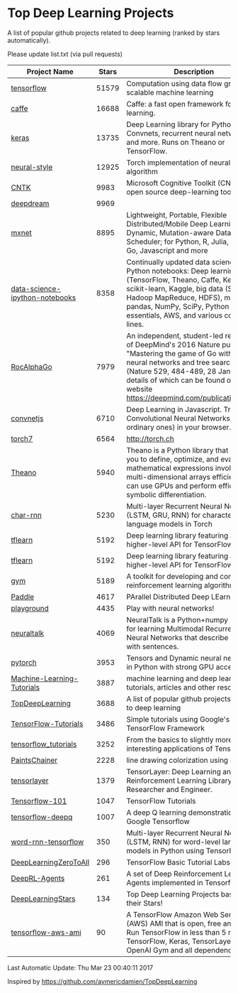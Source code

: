 # Top Deep Learning Projects
A list of popular github projects related to deep learning (ranked by stars automatically).

Please update list.txt (via pull requests)

| Project Name| Stars | Description 
| ------- | ------ | ------  
| [tensorflow](https://github.com/tensorflow/tensorflow) | 51579 | Computation using data flow graphs for scalable machine learning |  
| [caffe](https://github.com/BVLC/caffe) | 16688 | Caffe: a fast open framework for deep learning. |  
| [keras](https://github.com/fchollet/keras) | 13735 | Deep Learning library for Python. Convnets, recurrent neural networks, and more. Runs on Theano or TensorFlow. |  
| [neural-style](https://github.com/jcjohnson/neural-style) | 12925 | Torch implementation of neural style algorithm |  
| [CNTK](https://github.com/Microsoft/CNTK) | 9983 | Microsoft Cognitive Toolkit (CNTK), an open source deep-learning toolkit |  
| [deepdream](https://github.com/google/deepdream) | 9969 |  |  
| [mxnet](https://github.com/dmlc/mxnet) | 8895 | Lightweight, Portable, Flexible Distributed/Mobile Deep Learning with Dynamic, Mutation-aware Dataflow Dep Scheduler; for Python, R, Julia, Scala, Go, Javascript and more |  
| [data-science-ipython-notebooks](https://github.com/donnemartin/data-science-ipython-notebooks) | 8358 | Continually updated data science Python notebooks: Deep learning (TensorFlow, Theano, Caffe, Keras), scikit-learn, Kaggle, big data (Spark, Hadoop MapReduce, HDFS), matplotlib, pandas, NumPy, SciPy, Python essentials, AWS, and various command lines. |  
| [RocAlphaGo](https://github.com/Rochester-NRT/RocAlphaGo) | 7979 | An independent, student-led replication of DeepMind's 2016 Nature publication, "Mastering the game of Go with deep neural networks and tree search" (Nature 529, 484-489, 28 Jan 2016), details of which can be found on their website https://deepmind.com/publications.html. |  
| [convnetjs](https://github.com/karpathy/convnetjs) | 6710 | Deep Learning in Javascript. Train Convolutional Neural Networks (or ordinary ones) in your browser. |  
| [torch7](https://github.com/torch/torch7) | 6564 | http://torch.ch |  
| [Theano](https://github.com/Theano/Theano) | 5940 | Theano is a Python library that allows you to define, optimize, and evaluate mathematical expressions involving multi-dimensional arrays efficiently. It can use GPUs and perform efficient symbolic differentiation. |  
| [char-rnn](https://github.com/karpathy/char-rnn) | 5230 | Multi-layer Recurrent Neural Networks (LSTM, GRU, RNN) for character-level language models in Torch |  
| [tflearn](https://github.com/tflearn/tflearn) | 5192 | Deep learning library featuring a higher-level API for TensorFlow. |  
| [tflearn](https://github.com/tflearn/tflearn) | 5192 | Deep learning library featuring a higher-level API for TensorFlow. |  
| [gym](https://github.com/openai/gym) | 5189 | A toolkit for developing and comparing reinforcement learning algorithms. |  
| [Paddle](https://github.com/PaddlePaddle/Paddle) | 4617 | PArallel Distributed Deep LEarning |  
| [playground](https://github.com/tensorflow/playground) | 4435 | Play with neural networks! |  
| [neuraltalk](https://github.com/karpathy/neuraltalk) | 4069 | NeuralTalk is a Python+numpy project for learning Multimodal Recurrent Neural Networks that describe images with sentences. |  
| [pytorch](https://github.com/pytorch/pytorch) | 3953 | Tensors and Dynamic neural networks in Python  with strong GPU acceleration |  
| [Machine-Learning-Tutorials](https://github.com/ujjwalkarn/Machine-Learning-Tutorials) | 3887 | machine learning and deep learning tutorials, articles and other resources  |  
| [TopDeepLearning](https://github.com/aymericdamien/TopDeepLearning) | 3688 | A list of popular github projects related to deep learning |  
| [TensorFlow-Tutorials](https://github.com/nlintz/TensorFlow-Tutorials) | 3486 | Simple tutorials using Google's TensorFlow Framework |  
| [tensorflow_tutorials](https://github.com/pkmital/tensorflow_tutorials) | 3252 | From the basics to slightly more interesting applications of Tensorflow |  
| [PaintsChainer](https://github.com/pfnet/PaintsChainer) | 2228 | line drawing colorization using chainer |  
| [tensorlayer](https://github.com/zsdonghao/tensorlayer) | 1379 | TensorLayer: Deep Learning and Reinforcement Learning Library for Researcher and Engineer. |  
| [Tensorflow-101](https://github.com/sjchoi86/Tensorflow-101) | 1047 | TensorFlow Tutorials |  
| [tensorflow-deepq](https://github.com/nivwusquorum/tensorflow-deepq) | 1007 | A deep Q learning demonstration using Google Tensorflow |  
| [word-rnn-tensorflow](https://github.com/hunkim/word-rnn-tensorflow) | 350 | Multi-layer Recurrent Neural Networks (LSTM, RNN) for word-level language models in Python using TensorFlow. |  
| [DeepLearningZeroToAll](https://github.com/hunkim/DeepLearningZeroToAll) | 296 | TensorFlow Basic Tutorial Labs |  
| [DeepRL-Agents](https://github.com/awjuliani/DeepRL-Agents) | 261 | A set of Deep Reinforcement Learning Agents implemented in Tensorflow. |  
| [DeepLearningStars](https://github.com/hunkim/DeepLearningStars) | 134 | Top Deep Learning Projects based on their Stars! |  
| [tensorflow-aws-ami](https://github.com/ritchieng/tensorflow-aws-ami) | 90 | A TensorFlow Amazon Web Service (AWS) AMI that is open, free and works. Run TensorFlow in less than 5 minutes. TensorFlow, Keras, TensorLayer, OpenAI Gym and all dependencies. |  

Last Automatic Update: Thu Mar 23 00:40:11 2017

Inspired by https://github.com/aymericdamien/TopDeepLearning